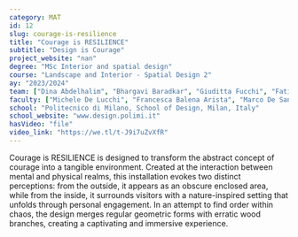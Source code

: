 ```yaml
---
category: MAT
id: 12
slug: courage-is-resilience
title: "Courage is RESILIENCE"
subtitle: "Design is Courage"
project_website: "nan"
degree: "MSc Interior and spatial design"
course: "Landscape and Interior - Spatial Design 2"
ay: "2023/2024"
team: ["Dina Abdelhalim", "Bhargavi Baradkar", "Giuditta Fucchi", "Fatima Mattar"]
faculty: ["Michele De Lucchi", "Francesca Balena Arista", "Marco De Santi", "Francesco Clerici", "Giada Boromello", "Nicolò Chierichetti", "Alessia Soressi"]
school: "Politecnico di Milano, School of Design, Milan, Italy"
school_website: "www.design.polimi.it"
hasVideo: "file"
video_link: "https://we.tl/t-J9i7uZvXfR"
---
```


Courage is RESILIENCE is designed to transform the abstract concept of courage into a tangible environment. Created at the interaction between mental and physical realms, this installation evokes two distinct perceptions: from the outside, it appears as an obscure enclosed area, while from the inside, it surrounds visitors with a nature-inspired setting that unfolds through personal engagement. In an attempt to find order within chaos, the design merges regular geometric forms with erratic wood branches, creating a captivating and immersive experience.
